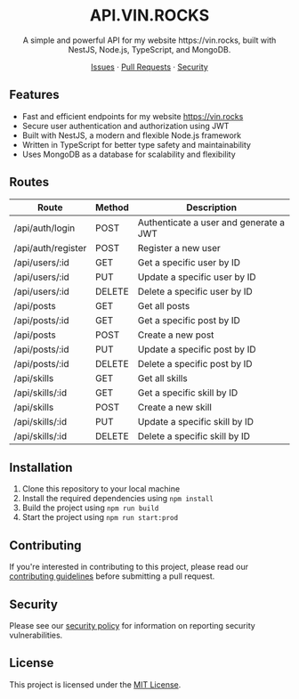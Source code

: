 <h1 align="center">API.VIN.ROCKS</h1>

<p align="center">
  A simple and powerful API for my website https://vin.rocks, built with NestJS, Node.js, TypeScript, and MongoDB.
</p>

<p align="center">
  <a href="https://github.com/vin-ll/api.vin.rocks">Issues</a> · <a href="https://github.com/vin-ll/vin.rocks">Pull Requests</a> · <a href="SECURITY.md">Security</a>
</p>

## Features

- Fast and efficient endpoints for my website https://vin.rocks
- Secure user authentication and authorization using JWT
- Built with NestJS, a modern and flexible Node.js framework
- Written in TypeScript for better type safety and maintainability
- Uses MongoDB as a database for scalability and flexibility

## Routes

| Route | Method | Description |
| --- | --- | --- |
| /api/auth/login | POST | Authenticate a user and generate a JWT |
| /api/auth/register | POST | Register a new user |
| /api/users/:id | GET | Get a specific user by ID |
| /api/users/:id | PUT | Update a specific user by ID |
| /api/users/:id | DELETE | Delete a specific user by ID |
| /api/posts | GET | Get all posts |
| /api/posts/:id | GET | Get a specific post by ID |
| /api/posts | POST | Create a new post |
| /api/posts/:id | PUT | Update a specific post by ID |
| /api/posts/:id | DELETE | Delete a specific post by ID |
| /api/skills | GET | Get all skills |
| /api/skills/:id | GET | Get a specific skill by ID |
| /api/skills | POST | Create a new skill |
| /api/skills/:id | PUT | Update a specific skill by ID |
| /api/skills/:id | DELETE | Delete a specific skill by ID |

## Installation

1. Clone this repository to your local machine
2. Install the required dependencies using `npm install`
3. Build the project using `npm run build`
4. Start the project using `npm run start:prod`

## Contributing

If you're interested in contributing to this project, please read our [contributing guidelines](CONTRIBUTING.md) before submitting a pull request.

## Security

Please see our [security policy](SECURITY.md) for information on reporting security vulnerabilities.

## License

This project is licensed under the [MIT License](LICENSE).
